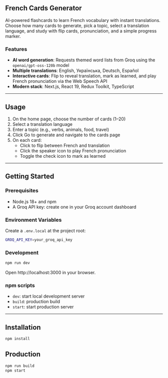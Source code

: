 ## French Cards Generator

AI-powered flashcards to learn French vocabulary with instant translations. Choose how many cards to generate, pick a topic, select a translation language, and study with flip cards, pronunciation, and a simple progress marker.

### Features
- **AI word generation**: Requests themed word lists from Groq using the `openai/gpt-oss-120b` model
- **Multiple translations**: English, Українська, Deutsch, Español
- **Interactive cards**: Flip to reveal translation, mark as learned, and play French pronunciation via the Web Speech API
- **Modern stack**: Next.js, React 19, Redux Toolkit, TypeScript
---

## Usage
1. On the home page, choose the number of cards (1–20)
2. Select a translation language
3. Enter a topic (e.g., verbs, animals, food, travel)
4. Click Go to generate and navigate to the cards page
5. On each card:
   - Click to flip between French and translation
   - Click the speaker icon to play French pronunciation
   - Toggle the check icon to mark as learned

---

## Getting Started

### Prerequisites
- Node.js 18+ and npm
- A Groq API key: create one in your Groq account dashboard

### Environment Variables
Create a `.env.local` at the project root:
```bash
GROQ_API_KEY=your_groq_api_key
```

### Development
```bash
npm run dev
```
Open http://localhost:3000 in your browser.


### npm scripts
- `dev`: start local development server
- `build`: production build
- `start`: start production server

---

## Installation
```bash
npm install
```

## Production
```bash
npm run build
npm start
```

